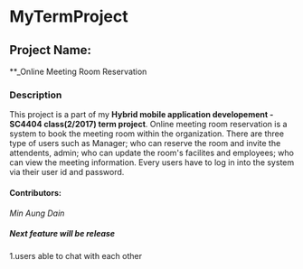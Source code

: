 # MyTermProject
## Project Name: 
**_Online Meeting Room Reservation
### Description
  This project is a part of my **Hybrid mobile application developement -SC4404 class(2/2017) term project**. Online meeting room reservation is a system to book the meeting room within the organization. There are three type of users such as Manager; who can reserve the room and invite the attendents, admin; who can update the room's facilites and employees; who can view the meeting information. Every users have to log in into the system via their user id and password.
#### Contributors:
  *Min Aung Dain*
##### Next feature will be release
 1.users able to chat with each other

 
